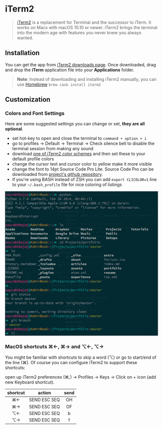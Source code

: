 # iTerm2
> [iTerm2](http://www.iterm2.com/) is a replacement for Terminal and the successor to iTerm. It works on Macs with macOS 10.10 or newer. iTerm2 brings the terminal into the modern age with features you never knew you always wanted.

## Installation
You can get the app from [iTerm2 downloads page](http://www.iterm2.com/downloads.html). Once downloaded, drag and drop the **iTerm** application file into your **Applications** folder.

>**Note**: Instead of downloading and installing iTerm2 manually, you can use [Homebrew](http://sourabhbajaj.com/mac-setup/Homebrew/) `brew cask install iterm2`

## Customization
### Colors and Font Settings
Here are some suggested settings you can change or set, **they are all optional**.

- set hot-key to open and close the terminal to `command + option + i`
- go to profiles -> Default -> Terminal -> Check silence bell to disable the terminal session from making any sound
- download [one of iTerm2 color schemes](https://github.com/mbadolato/iTerm2-Color-Schemes/tree/master/schemes) and then set these to your default profile colors
- change the cursor text and cursor color to yellow make it more visible
- change the font to 14pt Source Code Pro Lite. Source Code Pro can be downloaded from [project's github repository](https://github.com/adobe-fonts/source-code-pro/releases/latest).
- if you're using BASH instead of ZSH you can add `export CLICOLOR=1` line to your `~/.bash_profile` file for nice coloring of listings

[![Screen](https://raw.githubusercontent.com/sb2nov/mac-setup/master/assets/Iterm.png)](https://raw.githubusercontent.com/sb2nov/mac-setup/master/assets/Iterm.png)

### MacOS shortcuts ⌘←, ⌘→ and ⌥←, ⌥→
You might be familiar with shortcuts to skip a word (⌥) or go to start/end of the line (⌘). Of course you can configure iTerm2 to support these shortcuts:

open up iTerm2 preferences (⌘,) -> Profiles -> Keys -> Click on + icon (add new Keyboard shortcut).

| shortcut |    action    | send |
|:--------:|:------------:|:----:|
|    ⌘←    | SEND ESC SEQ |  OH  |
|    ⌘→    | SEND ESC SEQ |  OF  |
|    ⌥←    | SEND ESC SEQ |   b  |
|    ⌥→    | SEND ESC SEQ |   f  |
